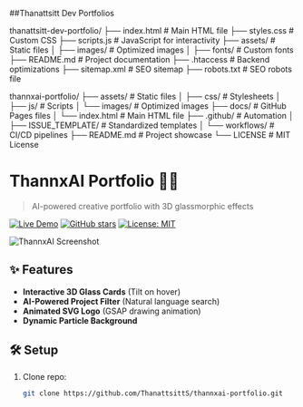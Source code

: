 ##Thanattsitt Dev Portfolios



thanattsitt-dev-portfolio/
├── index.html              # Main HTML file
├── styles.css              # Custom CSS
├── scripts.js              # JavaScript for interactivity
├── assets/                 # Static files
│   ├── images/             # Optimized images
│   ├── fonts/              # Custom fonts
├── README.md               # Project documentation
├── .htaccess               # Backend optimizations
├── sitemap.xml             # SEO sitemap
├── robots.txt              # SEO robots file

thannxai-portfolio/
├── assets/               # Static files
│   ├── css/              # Stylesheets
│   ├── js/               # Scripts 
│   └── images/           # Optimized images
├── docs/                 # GitHub Pages files
│   └── index.html        # Main HTML file
├── .github/              # Automation
│   ├── ISSUE_TEMPLATE/   # Standardized templates
│   └── workflows/        # CI/CD pipelines
├── README.md             # Project showcase
└── LICENSE               # MIT License

# ThannxAI Portfolio 👨‍💻

> AI-powered creative portfolio with 3D glassmorphic effects

[![Live Demo](https://img.shields.io/badge/demo-live-brightgreen)](https://thanattsitts.github.io/thannxai-portfolio/)
[![GitHub stars](https://img.shields.io/github/stars/ThanattsittS/thannxai-portfolio)](https://github.com/ThanattsittS/thannxai-portfolio/stargazers)
[![License: MIT](https://img.shields.io/badge/License-MIT-purple.svg)](LICENSE)

![ThannxAI Screenshot](assets/images/preview.jpg)

## ✨ Features
- **Interactive 3D Glass Cards** (Tilt on hover)
- **AI-Powered Project Filter** (Natural language search)
- **Animated SVG Logo** (GSAP drawing animation)
- **Dynamic Particle Background**

## 🛠️ Setup
1. Clone repo:
   ```bash
   git clone https://github.com/ThanattsittS/thannxai-portfolio.git
